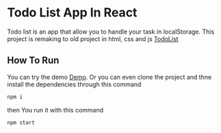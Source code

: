 # Todo List App In React
<p>
Todo list is an app that allow you to handle your task in localStorage. This project is remaking to old project in html, css and js <a href="https://github.com/AhmadEleiwa/TodoList"> TodoList</a>
</p>

## How To Run 
You can try the demo [Demo](https://ahmadeleiwa.github.io/TodoListReact/).
Or you can even clone the project and thne install the dependencies  through this command 
```bash
npm i 
```
then You  run it with this  command
```bash
npm start
```
